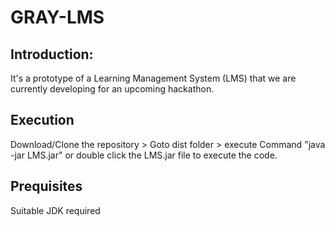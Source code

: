 # GRAY-LMS
## Introduction:
  It's a prototype of a Learning Management System (LMS) that we are currently developing for an upcoming hackathon.
## Execution
  Download/Clone the repository > Goto dist folder > execute Command "java -jar LMS.jar" or double click the LMS.jar file to execute the code.
## Prequisites
  Suitable JDK required
